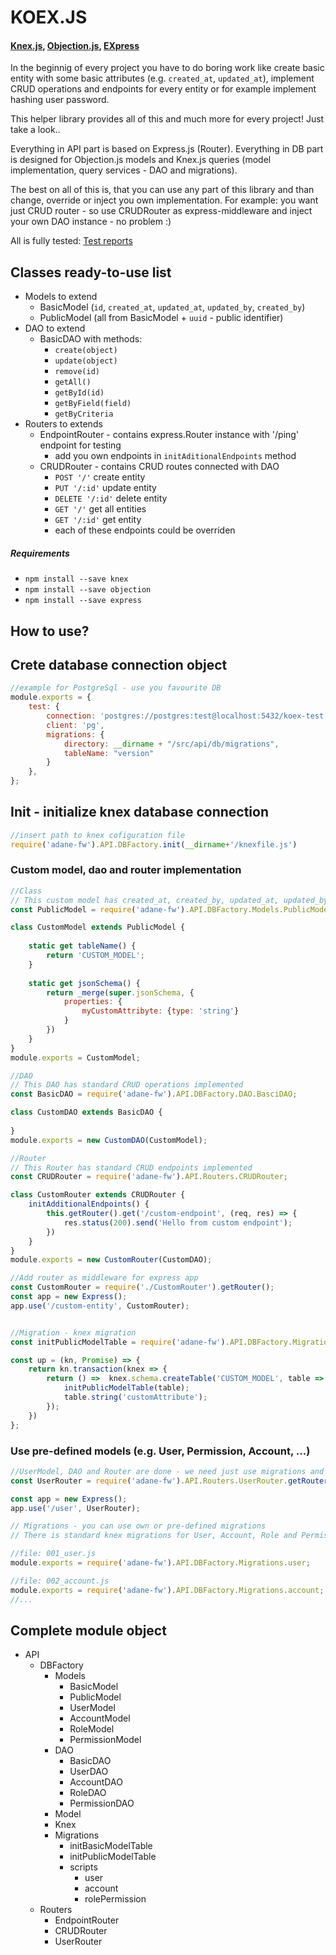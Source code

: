 # KOEX.JS
#### [Knex.js](http://knexjs.org/), [Objection.js](vincit.github.io/objection.js), [EXpress](https://expressjs.com/)

In the beginnig of every project you have to do boring work like create basic entity with some basic attributes (e.g. `created_at`, `updated_at`),
implement CRUD operations and endpoints for every entity or for example implement hashing user password.

This helper library provides all of this and much more for every project! Just take a look..

Everything in API part is based on Express.js (Router). Everything in DB part is designed for Objection.js models and Knex.js queries (model implementation, query services - DAO and migrations).

The best on all of this is, that you can use any part of this library and than change, override or inject you own implementation.
For example: you want just CRUD router - so use CRUDRouter as express-middleware and inject your own DAO instance - no problem :) 

All is fully tested: [Test reports](https://adamryvola.github.io/adane-fw/test)

## Classes ready-to-use list

* Models to extend
    * BasicModel (`id`, `created_at`, `updated_at`, `updated_by`, `created_by`)
    * PublicModel (all from BasicModel + `uuid` - public identifier)
* DAO to extend
    * BasicDAO with methods: 
        * `create(object)`
        * `update(object)`
        * `remove(id)`
        * `getAll()`
        * `getById(id)`
        * `getByField(field)`
        * `getByCriteria`
* Routers to extends
    * EndpointRouter - contains express.Router instance with '/ping' endpoint for testing
        * add you own endpoints in `initAditionalEndpoints` method
    * CRUDRouter - contains CRUD routes connected with DAO
        * `POST '/'` create entity
        * `PUT '/:id'` update entity
        * `DELETE '/:id'` delete entity
        * `GET '/'` get all entities
        * `GET '/:id'` get entity
        - each of these endpoints could be overriden


##### Requirements
* `npm install --save knex`
* `npm install --save objection`
* `npm install --save express`

## How to use?

## Crete database connection object
```javascript
//example for PostgreSql - use you favourite DB
module.exports = {
    test: {
        connection: 'postgres://postgres:test@localhost:5432/koex-test',
        client: 'pg',
        migrations: {
            directory: __dirname + "/src/api/db/migrations",
            tableName: "version"
        }
    },
};
```

## Init - initialize knex database connection
```javascript
//insert path to knex cofiguration file
require('adane-fw').API.DBFactory.init(__dirname+'/knexfile.js')
```
     
### Custom model, dao and router implementation
```javascript
//Class
// This custom model has created_at, created_by, updated_at, updated_by, uuid attributes
const PublicModel = require('adane-fw').API.DBFactory.Models.PublicModel;

class CustomModel extends PublicModel {
    
    static get tableName() {
        return 'CUSTOM_MODEL';
    }
    
    static get jsonSchema() {
        return _merge(super.jsonSchema, {
            properties: {
                myCustomAttribyte: {type: 'string'}
            }
        })
    }
}
module.exports = CustomModel;

//DAO
// This DAO has standard CRUD operations implemented
const BasicDAO = require('adane-fw').API.DBFactory.DAO.BasciDAO;

class CustomDAO extends BasicDAO {
    
}
module.exports = new CustomDAO(CustomModel);

//Router
// This Router has standard CRUD endpoints implemented
const CRUDRouter = require('adane-fw').API.Routers.CRUDRouter;

class CustomRouter extends CRUDRouter {
    initAdditionalEndpoints() {
        this.getRouter().get('/custom-endpoint', (req, res) => {
            res.status(200).send('Hello from custom endpoint');
        })
    }
}
module.exports = new CustomRouter(CustomDAO);

//Add router as middleware for express app
const CustomRouter = require('./CustomRouter').getRouter();
const app = new Express();
app.use('/custom-entity', CustomRouter);


//Migration - knex migration
const initPublicModelTable = require('adane-fw').API.DBFactory.Migrations.initPublicModelTable;

const up = (kn, Promise) => {
    return kn.transaction(knex => {
        return () =>  knex.schema.createTable('CUSTOM_MODEL', table => {
            initPublicModelTable(table);
            table.string('customAttribute');
        });
    })
};
```

### Use pre-defined models (e.g. User, Permission, Account, ...)
```javascript
//UserModel, DAO and Router are done - we need just use migrations and router
const UserRouter = require('adane-fw').API.Routers.UserRouter.getRouter();

const app = new Express();
app.use('/user', UserRouter);

// Migrations - you can use own or pre-defined migrations
// There is standard knex migrations for User, Account, Role and Permission entities

//file: 001_user.js
module.exports = require('adane-fw').API.DBFactory.Migrations.user;

//file: 002_account.js
module.exports = require('adane-fw').API.DBFactory.Migrations.account;
//...
```


## Complete module object
* API
    * DBFactory
        * Models
            * BasicModel
            * PublicModel
            * UserModel
            * AccountModel
            * RoleModel
            * PermissionModel
        * DAO
            * BasicDAO
            * UserDAO
            * AccountDAO
            * RoleDAO
            * PermissionDAO
        * Model
        * Knex
        * Migrations
            * initBasicModelTable
            * initPublicModelTable
            * scripts
                * user
                * account
                * rolePermission
    * Routers
        * EndpointRouter
        * CRUDRouter
        * UserRouter